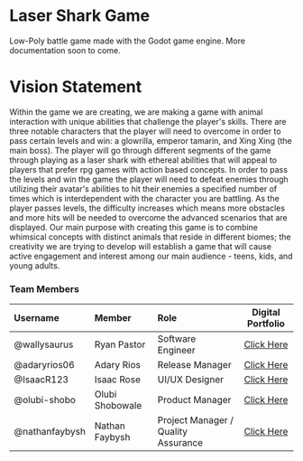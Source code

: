 # Laser Shark Game
Low-Poly battle game made with the Godot game engine. More documentation soon to come.
# Vision Statement

Within the game we are creating, we are making a game with animal interaction with unique abilities that challenge the player's skills. There are three notable characters that the player will need to overcome in order to pass certain levels and win: a glowrilla, emperor tamarin, and Xing Xing (the main boss). The player will go through different segments of the game through playing as a laser shark with ethereal abilities that will appeal to players that prefer rpg games with action based concepts. In order to pass the levels and win the game the player will need to defeat enemies through utilizing their avatar's abilities to hit their enemies a specified number of times which is interdependent with the character you are battling. As the player passes levels, the difficulty increases which means more obstacles and more hits will be needed to overcome the advanced scenarios that are displayed. Our main purpose with creating this game is to combine whimsical concepts with distinct animals that reside in different biomes; the creativity we are trying to develop will establish a game that will cause active engagement and interest among our main audience - teens, kids, and young adults. 
### Team Members
| Username | Member | Role | Digital Portfolio |
| :------ | :---- | :--- | :--------------: |
| @wallysaurus | Ryan Pastor | Software Engineer | [Click Here](https://codermerlin.academy/users/ryan-pastor/Digital%20Portfolio/CS-I/index.html) |
| @adaryrios06 | Adary Rios | Release Manager | [Click Here](https://codermerlin.academy/users/adary-rios/Digital%20Portfolio/CS-II/index.html) |
| @IsaacR123 | Isaac Rose | UI/UX Designer | [Click Here](https://codermerlin.academy/users/isaac-rose/Digital%20Portfolio/CS-II/index.html) | 
| @olubi-shobo | Olubi Shobowale | Product Manager | [Click Here](https://codermerlin.academy/users/olubi-shobowale/Digital%20Portfolio/index.html) |
| @nathanfaybysh | Nathan Faybysh | Project Manager / Quality Assurance | [Click Here](https://codermerlin.academy/users/nathan-faybysh/Digital%20Portfolio/index.html) |

